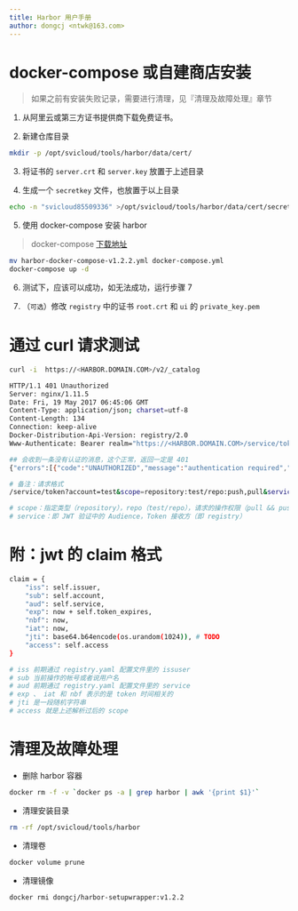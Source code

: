 ```yaml
---
title: Harbor 用户手册
author: dongcj <ntwk@163.com>
---
```


# docker-compose 或自建商店安装
> 如果之前有安装失败记录，需要进行清理，见『清理及故障处理』章节

1. 从阿里云或第三方证书提供商下载免费证书。

2. 新建仓库目录

```bash
mkdir -p /opt/svicloud/tools/harbor/data/cert/
```

3. 将证书的 `server.crt` 和 `server.key` 放置于上述目录


4. 生成一个 `secretkey` 文件，也放置于以上目录

```bash
echo -n "svicloud85509336" >/opt/svicloud/tools/harbor/data/cert/secretkey
```


5. 使用 docker-compose 安装 harbor

> docker-compose [下载地址](http://download.svicloud.com/harbor-docker-compose-v1.2.2.yml)

```bash
mv harbor-docker-compose-v1.2.2.yml docker-compose.yml 
docker-compose up -d
```

6. 测试下，应该可以成功，如无法成功，运行步骤 7

7. （` 可选 `）修改 `registry` 中的证书 `root.crt` 和 `ui` 的 `private_key.pem`


# 通过 curl 请求测试
```bash
curl -i  https://<HARBOR.DOMAIN.COM>/v2/_catalog

HTTP/1.1 401 Unauthorized
Server: nginx/1.11.5
Date: Fri, 19 May 2017 06:45:06 GMT
Content-Type: application/json; charset=utf-8
Content-Length: 134
Connection: keep-alive
Docker-Distribution-Api-Version: registry/2.0
Www-Authenticate: Bearer realm="https://<HARBOR.DOMAIN.COM>/service/token",service="token-service",scope="registry:catalog:*"

## 会收到一条没有认证的消息，这个正常，返回一定是 401
{"errors":[{"code":"UNAUTHORIZED","message":"authentication required","detail":[{"Type":"registry","Name":"catalog","Action":"*"}]}]}

# 备注：请求格式
/service/token?account=test&scope=repository:test/repo:push,pull&service=token-service

# scope：指定类型（repository），repo（test/repo），请求的操作权限（pull && push）
# service：即 JWT 验证中的 Audience，Token 接收方（即 registry）
```

# 附：jwt 的 claim 格式
```bash
claim = {
    "iss": self.issuer,
    "sub": self.account,
    "aud": self.service,
    "exp": now + self.token_expires,
    "nbf": now,
    "iat": now,
    "jti": base64.b64encode(os.urandom(1024)), # TODO
    "access": self.access
}

# iss 前期通过 registry.yaml 配置文件里的 issuser
# sub 当前操作的帐号或者说用户名
# aud 前期通过 registry.yaml 配置文件里的 service
# exp 、 iat 和 nbf 表示的是 token 时间相关的
# jti 是一段随机字符串
# access 就是上述解析过后的 scope
```

# 清理及故障处理

  - 删除 harbor 容器

```bash
docker rm -f -v `docker ps -a | grep harbor | awk '{print $1}'`
```

  - 清理安装目录

```bash
rm -rf /opt/svicloud/tools/harbor
```
  - 清理卷

```bash
docker volume prune
```
  - 清理镜像

```bash
docker rmi dongcj/harbor-setupwrapper:v1.2.2
```










